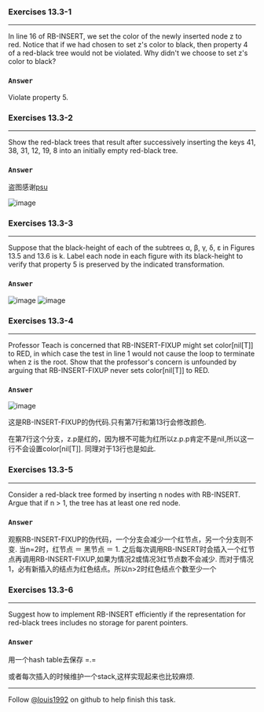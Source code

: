 ### Exercises 13.3-1
***
In line 16 of RB-INSERT, we set the color of the newly inserted node z to red. Notice that if we had chosen to set z's 
color to black, then property 4 of a red-black tree would not be violated. Why didn't we choose to set z's color to black?

### `Answer`
Violate property 5.

### Exercises 13.3-2
***
Show the red-black trees that result after successively inserting the keys 41, 38, 31, 12, 19, 8 into an initially empty red-black tree.

### `Answer`
盗图感谢[psu](http://test.scripts.psu.edu/users/d/j/djh300/cmpsc465/notes-4985903869437/solutions-to-some-homework-exercises-as-shared-with-students/3-solutions-clrs-13.pdf)

![image](./repo/s3/1.png)


### Exercises 13.3-3
***
Suppose that the black-height of each of the subtrees α, β, γ, δ, ε in Figures 13.5 and 13.6 is k. Label each node in each figure with its black-height to verify that property 5 is preserved by the indicated transformation.

### `Answer`
![image](./repo/s3/2.png)
![image](./repo/s3/3.png)

### Exercises 13.3-4
***
Professor Teach is concerned that RB-INSERT-FIXUP might set color[nil[T]] to RED, in which case the test in line 1 would not cause the loop to terminate when z is the root. Show that the professor's concern is unfounded by arguing that RB-INSERT-FIXUP never sets color[nil[T]] to RED.
### `Answer`
![image](./repo/s3/4.png)

这是RB-INSERT-FIXUP的伪代码.只有第7行和第13行会修改颜色.

在第7行这个分支，z.p是红的，因为根不可能为红所以z.p.p肯定不是nil,所以这一行不会设置color[nil[T]]. 同理对于13行也是如此.

### Exercises 13.3-5
***
Consider a red-black tree formed by inserting n nodes with RB-INSERT. Argue that if n > 1, the tree has at least one red node.
### `Answer`
观察RB-INSERT-FIXUP的伪代码，一个分支会减少一个红节点，另一个分支则不变. 当n=2时，红节点 ＝ 黑节点 ＝ 1. 之后每次调用RB-INSERT时会插入一个红节点再调用RB-INSERT-FIXUP,如果为情况2或情况3红节点数不会减少. 而对于情况1，必有新插入的结点为红色结点。所以n>2时红色结点个数至少一个

### Exercises 13.3-6
***
Suggest how to implement RB-INSERT efficiently if the representation for red-black trees includes no storage for parent pointers.
### `Answer`
用一个hash table去保存 =.=

或者每次插入的时候维护一个stack,这样实现起来也比较麻烦.

***
Follow [@louis1992](https://github.com/gzc) on github to help finish this task.

